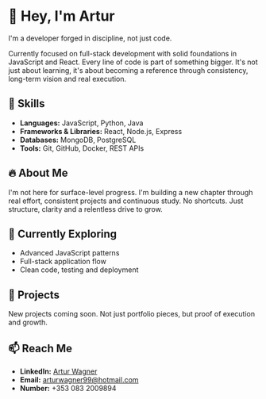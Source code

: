 # 👋 Hey, I'm Artur

I'm a developer forged in discipline, not just code.

Currently focused on full-stack development with solid foundations in JavaScript and React. Every line of code is part of something bigger. It's not just about learning, it's about becoming a reference through consistency, long-term vision and real execution.

## 🚀 Skills

- **Languages:** JavaScript, Python, Java  
- **Frameworks & Libraries:** React, Node.js, Express  
- **Databases:** MongoDB, PostgreSQL  
- **Tools:** Git, GitHub, Docker, REST APIs  

## 🔥 About Me

I'm not here for surface-level progress. I'm building a new chapter through real effort, consistent projects and continuous study. No shortcuts. Just structure, clarity and a relentless drive to grow.

## 🌱 Currently Exploring

- Advanced JavaScript patterns  
- Full-stack application flow  
- Clean code, testing and deployment

## 💼 Projects

New projects coming soon. Not just portfolio pieces, but proof of execution and growth.

## 📫 Reach Me

- **LinkedIn:** [Artur Wagner](https://www.linkedin.com/in/artur-wagner-016a62165/)  
- **Email:** arturwagner99@hotmail.com
- **Number:** +353 083 2009894
